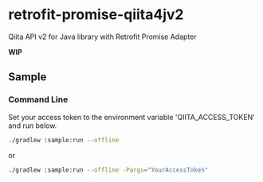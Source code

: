 # retrofit-promise-qiita4jv2
Qiita API v2 for Java library with Retrofit Promise Adapter

**WIP**

## Sample

### Command Line

Set your access token to the environment variable 'QIITA_ACCESS_TOKEN' and run below.

```sh
./gradlew :sample:run --offline
```

or

```sh
./gradlew :sample:run --offline -Pargs="YourAccessToken"
```

